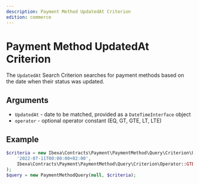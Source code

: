 ```yaml
---
description: Payment Method UpdatedAt Criterion
edition: commerce
---
```


# Payment Method UpdatedAt Criterion

The `UpdatedAt` Search Criterion searches for payment methods based on the date when their status was updated.

## Arguments

- `UpdatedAt` - date to be matched, provided as a `DateTimeInterface` object
- `operator` - optional operator constant (EQ, GT, GTE, LT, LTE)

## Example

``` php
$criteria = new Ibexa\Contracts\Payment\PaymentMethod\Query\Criterion\UpdatedAt(
    '2022-07-11T00:00:00+02:00',
    Ibexa\Contracts\Payment\PaymentMethod\Query\Criterion\Operator::GTE
);
$query = new PaymentMethodQuery(null, $criteria);
```